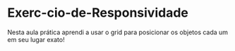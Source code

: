 # Exerc-cio-de-Responsividade
Nesta aula prática aprendi a usar o grid para posicionar os objetos cada um em seu lugar exato! 
